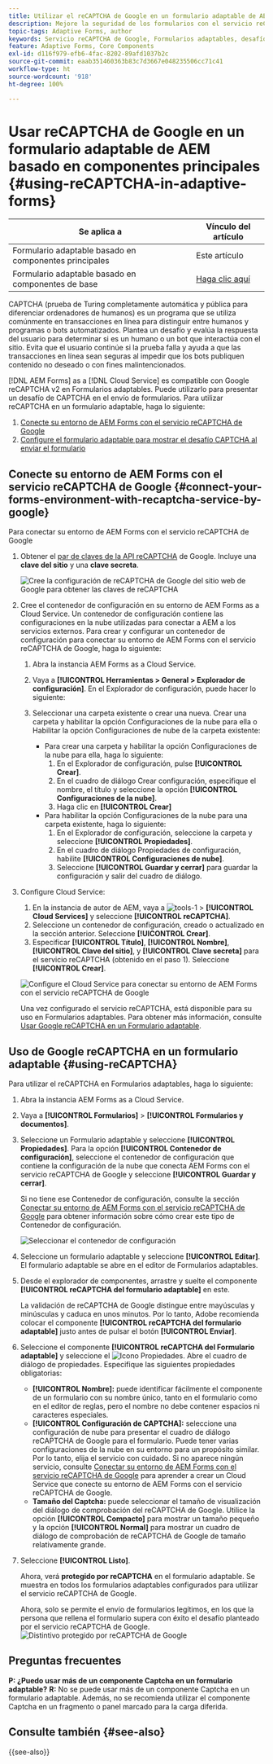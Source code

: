 ```yaml
---
title: Utilizar el reCAPTCHA de Google en un formulario adaptable de AEM
description: Mejore la seguridad de los formularios con el servicio reCAPTCHA de Google sin esfuerzo. Guía paso a paso en el interior
topic-tags: Adaptive Forms, author
keywords: Servicio reCAPTCHA de Google, Formularios adaptables, desafío CAPTCHA, prevención de bots, componentes principales, seguridad de envío de formularios, prevención de correo no deseado de formularios
feature: Adaptive Forms, Core Components
exl-id: d116f979-efb6-4fac-8202-89afd1037b2c
source-git-commit: eaab351460363b83c7d3667e048235506cc71c41
workflow-type: ht
source-wordcount: '918'
ht-degree: 100%

---
```


# Usar reCAPTCHA de Google en un formulario adaptable de AEM basado en componentes principales {#using-reCAPTCHA-in-adaptive-forms}

| Se aplica a | Vínculo del artículo |
| -------- | ---------------------------- |
| Formulario adaptable basado en componentes principales | Este artículo |
| Formulario adaptable basado en componentes de base | [Haga clic aquí](/help/forms/captcha-adaptive-forms.md) |

CAPTCHA (prueba de Turing completamente automática y pública para diferenciar ordenadores de humanos) es un programa que se utiliza comúnmente en transacciones en línea para distinguir entre humanos y programas o bots automatizados. Plantea un desafío y evalúa la respuesta del usuario para determinar si es un humano o un bot que interactúa con el sitio. Evita que el usuario continúe si la prueba falla y ayuda a que las transacciones en línea sean seguras al impedir que los bots publiquen contenido no deseado o con fines malintencionados.

[!DNL AEM Forms] as a [!DNL Cloud Service] es compatible con Google reCAPTCHA v2 en Formularios adaptables. Puede utilizarlo para presentar un desafío de CAPTCHA en el envío de formularios. Para utilizar reCAPTCHA en un formulario adaptable, haga lo siguiente:

1. [Conecte su entorno de AEM Forms con el servicio reCAPTCHA de Google](#connect-your-forms-environment-with-recaptcha-service-by-google)
1. [Configure el formulario adaptable para mostrar el desafío CAPTCHA al enviar el formulario](#using-reCAPTCHA)

## Conecte su entorno de AEM Forms con el servicio reCAPTCHA de Google {#connect-your-forms-environment-with-recaptcha-service-by-google}

Para conectar su entorno de AEM Forms con el servicio reCAPTCHA de Google

1. Obtener el [par de claves de la API reCAPTCHA](https://www.google.com/recaptcha/admin) de Google. Incluye una **clave del sitio** y una **clave secreta**.

   ![Cree la configuración de reCAPTCHA de Google del sitio web de Google para obtener las claves de reCAPTCHA](/help/forms/assets/google-captcha.gif)
1. Cree el contenedor de configuración en su entorno de AEM Forms as a Cloud Service. Un contenedor de configuración contiene las configuraciones en la nube utilizadas para conectar a AEM a los servicios externos. Para crear y configurar un contenedor de configuración para conectar su entorno de AEM Forms con el servicio reCAPTCHA de Google, haga lo siguiente:
   1. Abra la instancia AEM Forms as a Cloud Service.
   1. Vaya a **[!UICONTROL Herramientas > General > Explorador de configuración]**. En el Explorador de configuración, puede hacer lo siguiente:
   1. Seleccionar una carpeta existente o crear una nueva. Crear una carpeta y habilitar la opción Configuraciones de la nube para ella o Habilitar la opción Configuraciones de nube de la carpeta existente:

      * Para crear una carpeta y habilitar la opción Configuraciones de la nube para ella, haga lo siguiente:
         1. En el Explorador de configuración, pulse **[!UICONTROL Crear]**.
         1. En el cuadro de diálogo Crear configuración, especifique el nombre, el título y seleccione la opción **[!UICONTROL Configuraciones de la nube]**.
         1. Haga clic en **[!UICONTROL Crear]**
      * Para habilitar la opción Configuraciones de la nube para una carpeta existente, haga lo siguiente:
         1. En el Explorador de configuración, seleccione la carpeta y seleccione **[!UICONTROL Propiedades]**.
         1. En el cuadro de diálogo Propiedades de configuración, habilite **[!UICONTROL Configuraciones de nube]**.
         1. Seleccione **[!UICONTROL Guardar y cerrar]** para guardar la configuración y salir del cuadro de diálogo.

1. Configure Cloud Service:
   1. En la instancia de autor de AEM, vaya a ![tools-1](assets/tools-1.png) > **[!UICONTROL Cloud Services]** y seleccione **[!UICONTROL reCAPTCHA]**.
   1. Seleccione un contenedor de configuración, creado o actualizado en la sección anterior. Seleccione **[!UICONTROL Crear]**.
   1. Especificar **[!UICONTROL Título]**, **[!UICONTROL Nombre]**, **[!UICONTROL Clave del sitio]**, y **[!UICONTROL Clave secreta]** para el servicio reCAPTCHA (obtenido en el paso 1). Seleccione **[!UICONTROL Crear]**.

   ![Configure el Cloud Service para conectar su entorno de AEM Forms con el servicio reCAPTCHA de Google](/help/forms/assets/captcha-configuration.gif)

   Una vez configurado el servicio reCAPTCHA, está disponible para su uso en Formularios adaptables. Para obtener más información, consulte [Usar Google reCAPTCHA en un Formulario adaptable](#using-reCAPTCHA).

## Uso de Google reCAPTCHA en un formulario adaptable {#using-reCAPTCHA}

Para utilizar el reCAPTCHA en Formularios adaptables, haga lo siguiente:

1. Abra la instancia AEM Forms as a Cloud Service.
1. Vaya a **[!UICONTROL Formularios]** > **[!UICONTROL Formularios y documentos]**.
1. Seleccione un Formulario adaptable y seleccione **[!UICONTROL Propiedades]**. Para la opción **[!UICONTROL Contenedor de configuración]**, seleccione el contenedor de configuración que contiene la configuración de la nube que conecta AEM Forms con el servicio reCAPTCHA de Google y seleccione **[!UICONTROL Guardar y cerrar]**.

   Si no tiene ese Contenedor de configuración, consulte la sección [Conectar su entorno de AEM Forms con el servicio reCAPTCHA de Google](#connect-your-forms-environment-with-recaptcha-service-by-google) para obtener información sobre cómo crear este tipo de Contenedor de configuración.

   ![Seleccionar el contenedor de configuración](/help/forms/assets/captcha-properties.png)

1. Seleccione un formulario adaptable y seleccione **[!UICONTROL Editar]**. El formulario adaptable se abre en el editor de Formularios adaptables.
1. Desde el explorador de componentes, arrastre y suelte el componente **[!UICONTROL reCAPTCHA del formulario adaptable]** en este.

   La validación de reCAPTCHA de Google distingue entre mayúsculas y minúsculas y caduca en unos minutos. Por lo tanto, Adobe recomienda colocar el componente **[!UICONTROL reCAPTCHA del formulario adaptable]** justo antes de pulsar el botón **[!UICONTROL Enviar]**.

1. Seleccione el componente **[!UICONTROL reCAPTCHA del Formulario adaptable]** y seleccione el ![Icono Propiedades](assets/configure-icon.svg). Abre el cuadro de diálogo de propiedades. Especifique las siguientes propiedades obligatorias:
   * **[!UICONTROL Nombre]:** puede identificar fácilmente el componente de un formulario con su nombre único, tanto en el formulario como en el editor de reglas, pero el nombre no debe contener espacios ni caracteres especiales.
   * **[!UICONTROL Configuración de CAPTCHA]:** seleccione una configuración de nube para presentar el cuadro de diálogo reCAPTCHA de Google para el formulario. Puede tener varias configuraciones de la nube en su entorno para un propósito similar. Por lo tanto, elija el servicio con cuidado. Si no aparece ningún servicio, consulte [Conectar su entorno de AEM Forms con el servicio reCAPTCHA de Google](#connect-your-forms-environment-with-recaptcha-service-by-google) para aprender a crear un Cloud Service que conecte su entorno de AEM Forms con el servicio reCAPTCHA de Google.
   * **Tamaño del Captcha:** puede seleccionar el tamaño de visualización del diálogo de comprobación del reCAPTCHA de Google. Utilice la opción **[!UICONTROL Compacto]** para mostrar un tamaño pequeño y la opción **[!UICONTROL Normal]** para mostrar un cuadro de diálogo de comprobación de reCAPTCHA de Google de tamaño relativamente grande.

1. Seleccione **[!UICONTROL Listo]**.

   Ahora, verá **protegido por reCAPTCHA** en el formulario adaptable. Se muestra en todos los formularios adaptables configurados para utilizar el servicio reCAPTCHA de Google.

   Ahora, solo se permite el envío de formularios legítimos, en los que la persona que rellena el formulario supera con éxito el desafío planteado por el servicio reCAPTCHA de Google.
   ![Distintivo protegido por reCAPTCHA de Google](/help/forms/assets/google-recaptcha-v2.png)

<!--
### Show or hide CAPTCHA component based on rules {#show-hide-captcha}

You can select to show or hide the CAPTCHA component based on rules that you apply on a component in an Adaptive Form. Select the component, select ![edit rules](assets/edit-rules-icon.svg), and select **[!UICONTROL Create]** to create a rule. For more information on creating rules, see [Rule Editor](rule-editor.md).

For example, the CAPTCHA component must display in an Adaptive Form only if the Currency Value field in the form has a value of more than 25000.

Select the **[!UICONTROL Currency Value]** field in the form and create the following rules:

![Show or hide rules](assets/rules-show-hide-captcha.png)

   >[!NOTE]
   >
   > When you select a reCAPTCHA v2 configuration and the size is set to [!UICONTROL Invisible], the show/hide option remains disabled.

   -->

## Preguntas frecuentes

**P: ¿Puedo usar más de un componente Captcha en un formulario adaptable?**
**R:** No se puede usar más de un componente Captcha en un formulario adaptable. Además, no se recomienda utilizar el componente Captcha en un fragmento o panel marcado para la carga diferida.

## Consulte también {#see-also}

{{see-also}}
